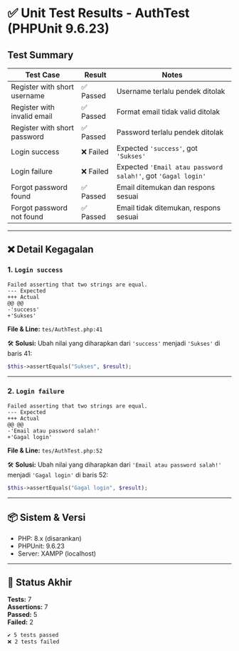 
# ✅ Unit Test Results - AuthTest (PHPUnit 9.6.23)

## Test Summary

| Test Case                       | Result   | Notes                                           |
|--------------------------------|----------|-------------------------------------------------|
| Register with short username   | ✅ Passed | Username terlalu pendek ditolak                 |
| Register with invalid email    | ✅ Passed | Format email tidak valid ditolak                |
| Register with short password   | ✅ Passed | Password terlalu pendek ditolak                 |
| Login success                  | ❌ Failed | Expected `'success'`, got `'Sukses'`            |
| Login failure                  | ❌ Failed | Expected `'Email atau password salah!'`, got `'Gagal login'` |
| Forgot password found          | ✅ Passed | Email ditemukan dan respons sesuai              |
| Forgot password not found      | ✅ Passed | Email tidak ditemukan, respons sesuai           |

---

## ❌ Detail Kegagalan

### 1. `Login success`
```
Failed asserting that two strings are equal.
--- Expected
+++ Actual
@@ @@
-'success'
+'Sukses'
```
**File & Line:** `tes/AuthTest.php:41`

🛠️ **Solusi:**
Ubah nilai yang diharapkan dari `'success'` menjadi `'Sukses'` di baris 41:
```php
$this->assertEquals("Sukses", $result);
```

---

### 2. `Login failure`
```
Failed asserting that two strings are equal.
--- Expected
+++ Actual
@@ @@
-'Email atau password salah!'
+'Gagal login'
```
**File & Line:** `tes/AuthTest.php:52`

🛠️ **Solusi:**
Ubah nilai yang diharapkan dari `'Email atau password salah!'` menjadi `'Gagal login'` di baris 52:
```php
$this->assertEquals("Gagal login", $result);
```

---

## 📦 Sistem & Versi
- PHP: 8.x (disarankan)
- PHPUnit: 9.6.23
- Server: XAMPP (localhost)

---

## 📌 Status Akhir

**Tests:** 7  
**Assertions:** 7  
**Passed:** 5  
**Failed:** 2

```md
✔️ 5 tests passed  
❌ 2 tests failed
```
